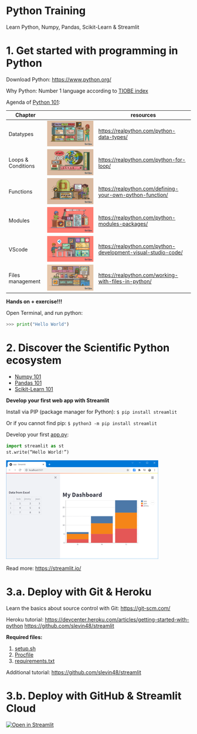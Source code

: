 # Python Training
Learn Python, Numpy, Pandas, Scikit-Learn & Streamlit 


# 1. Get started with programming in Python
Download Python: https://www.python.org/ 

Why Python: Number 1 language according to [TIOBE index](https://www.tiobe.com/tiobe-index/) 

Agenda of [Python 101](doc/Python%20101.pptx):

| Chapter | | resources |
|---------|-|-----------|
|Datatypes|![](img/datatypes.jpg) | https://realpython.com/python-data-types/ |
|Loops & Conditions | ![](img/loops.jpg)|https://realpython.com/python-for-loop/|
|Functions | ![](img/functions.jpg)|https://realpython.com/defining-your-own-python-function/ |
|Modules|![](img/modules.jpg)|https://realpython.com/python-modules-packages/ |
|VScode|![](img/vscode.jpg)|https://realpython.com/python-development-visual-studio-code/ |
|Files management|![](img/files.jpg)|https://realpython.com/working-with-files-in-python/ |

**Hands on + exercise!!!**

Open Terminal, and run python:
```python
>>> print("Hello World")
```

# 2. Discover the Scientific Python ecosystem

* [Numpy 101](doc/Numpy%20101.pptx)
* [Pandas 101](doc/Pandas%20101.pptx)
* [Scikit-Learn 101](doc/Sklearn%20101.pptx)

**Develop your first web app with Streamlit**

Install via PIP (package manager for Python): `$ pip install streamlit`

Or if you cannot find pip:
`$ python3 -m pip install streamlit`

Develop your first [app.py](code/app.py):
```python
import streamlit as st
st.write(“Hello World!”)
```

![app](img/app.png)

Read more: https://streamlit.io/

# 3.a. Deploy with Git & Heroku

Learn the basics about source control with Git: https://git-scm.com/


Heroku tutorial: https://devcenter.heroku.com/articles/getting-started-with-python
https://github.com/slevin48/streamlit

**Required files:**
1.	[setup.sh](code/setup.sh)
2.	[Procfile](code/Procfile)
3.	[requirements.txt](code/requirements.txt)


Additional tutorial: https://github.com/slevin48/streamlit

# 3.b. Deploy with GitHub & Streamlit Cloud

[![Open in Streamlit](https://static.streamlit.io/badges/streamlit_badge_black_white.svg)](https://share.streamlit.io/slevin48/training/main/app.py)
